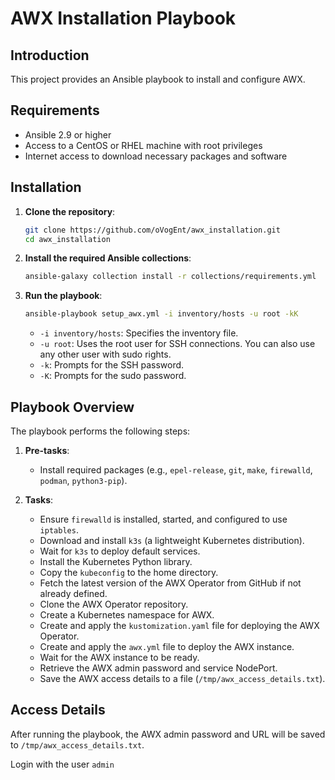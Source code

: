 
# AWX Installation Playbook

## Introduction

This project provides an Ansible playbook to install and configure AWX.

## Requirements

- Ansible 2.9 or higher
- Access to a CentOS or RHEL machine with root privileges
- Internet access to download necessary packages and software

## Installation

1. **Clone the repository**:
   ```sh
   git clone https://github.com/oVogEnt/awx_installation.git
   cd awx_installation
   ```

2. **Install the required Ansible collections**:
   ```sh
   ansible-galaxy collection install -r collections/requirements.yml
   ```

3. **Run the playbook**:
   ```sh
   ansible-playbook setup_awx.yml -i inventory/hosts -u root -kK
   ```

   - `-i inventory/hosts`: Specifies the inventory file.
   - `-u root`:  Uses the root user for SSH connections. You can also use any other user with sudo rights.
   - `-k`: Prompts for the SSH password.
   - `-K`: Prompts for the sudo password.

## Playbook Overview

The playbook performs the following steps:

1. **Pre-tasks**:
   - Install required packages (e.g., `epel-release`, `git`, `make`, `firewalld`, `podman`, `python3-pip`).

2. **Tasks**:
   - Ensure `firewalld` is installed, started, and configured to use `iptables`.
   - Download and install `k3s` (a lightweight Kubernetes distribution).
   - Wait for `k3s` to deploy default services.
   - Install the Kubernetes Python library.
   - Copy the `kubeconfig` to the home directory.
   - Fetch the latest version of the AWX Operator from GitHub if not already defined.
   - Clone the AWX Operator repository.
   - Create a Kubernetes namespace for AWX.
   - Create and apply the `kustomization.yaml` file for deploying the AWX Operator.
   - Create and apply the `awx.yml` file to deploy the AWX instance.
   - Wait for the AWX instance to be ready.
   - Retrieve the AWX admin password and service NodePort.
   - Save the AWX access details to a file (`/tmp/awx_access_details.txt`).

## Access Details

After running the playbook, the AWX admin password and URL will be saved to `/tmp/awx_access_details.txt`.

Login with the user `admin`